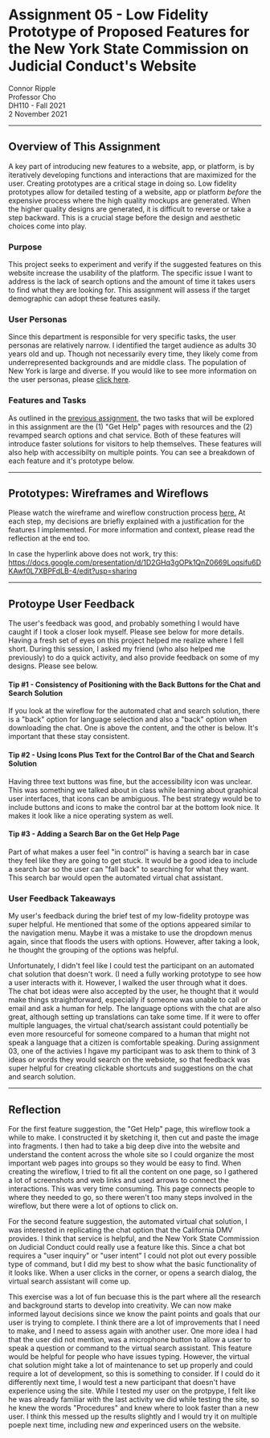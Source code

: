 # Assignment 05 - Low Fidelity Prototype of Proposed Features for the New York State Commission on Judicial Conduct's Website

Connor Ripple <br>
Professor Cho <br>
DH110 - Fall 2021 <br>
2 November 2021 <br>

---

## Overview of This Assignment

A key part of introducing new features to a website, app, or platform, is by iteratively developing functions and interactions that are maximized for the user. Creating prototypes are a critical stage in doing so. Low fidelity prototypes allow for detailed testing of a website, app or platform *before* the expensive process where the high quality mockups are generated. When the higher quality designs are generated, it is difficult to reverse or take a step backward. This is a crucial stage before the design and aesthetic choices come into play. 

### Purpose 

This project seeks to experiment and verify if the suggested features on this website increase the usability of the platform. The specific issue I want to address is the lack of search options and the amount of time it takes users to find what they are looking for. This assignment will assess if the target demographic can adopt these features easily. 

### User Personas

Since this department is responsible for very specific tasks, the user personas are relatively narrow. I identified the target audience as adults 30 years old and up. Though not necessarily every time, they likely come from underrepresented backgrounds and are middle class. The population of New York is large and diverse. If you would like to see more information on the user personas, please [click here](https://github.com/cjripple/DH110-SEM1F/tree/main/assignment04). 

### Features and Tasks

As outlined in the [previous assignment,](https://github.com/cjripple/DH110-SEM1F/tree/main/assignment04) the two tasks that will be explored in this assignment are the (1) "Get Help" pages with resources and the (2) revamped search options and chat service. Both of these features will introduce faster solutions for visitors to help themselves. These features will also help with accessibilty on multiple points. You can see a breakdown of each feature and it's prototype below. 

---

## Prototypes: Wireframes and Wireflows

Please watch the wireframe and wireflow construction process [here.](https://docs.google.com/presentation/d/1D2GHq3gOPk1QnZ0669Loqsifu6DKAwf0L7XBPFdLB-4/edit?usp=sharing) At each step, my decisions are briefly explained with a justification for the features I implemented. For more information and context, please read the reflection at the end too. 

In case the hyperlink above does not work, try this: https://docs.google.com/presentation/d/1D2GHq3gOPk1QnZ0669Loqsifu6DKAwf0L7XBPFdLB-4/edit?usp=sharing

---

## Protoype User Feedback

The user's feedback was good, and probably something I would have caught if I took a closer look myself. Please see below for more details. Having a fresh set of eyes on this project helped me realize where I fell short. During this session, I asked my friend (who also helped me previously) to do a quick activity, and also provide feedback on some of my designs. Please see below.

#### Tip #1 - Consistency of Positioning with the Back Buttons for the Chat and Search Solution

If you look at the wireflow for the automated chat and search solution, there is a "back" option for language selection and also a "back" option when downloading the chat. One is above the content, and the other is below. It's important that these stay consistent. 

#### Tip #2 - Using Icons Plus Text for the Control Bar of the Chat and Search Solution

Having three text buttons was fine, but the accessibility icon was unclear. This was something we talked about in class while learning about graphical user interfaces, that icons can be ambiguous. The best strategy would be to include buttons and icons to make the control bar at the bottom look nice. It makes it look like a nice operating system as well. 

#### Tip #3 - Adding a Search Bar on the Get Help Page

Part of what makes a user feel "in control" is having a search bar in case they feel like they are going to get stuck. It would be a good idea to include a search bar so the user can "fall back" to searching for what they want. This search bar would open the automated virtual chat assistant. 

### User Feedback Takeaways 

My user's feedback during the brief test of my low-fidelity protoype was super helpful. He mentioned that some of the options appeared similar to the navigation menu. Maybe it was a mistake to use the dropdown menus again, since that floods the users with options. However, after taking a look, he thought the grouping of the options was helpful. 

Unfortunately, I didn't feel like I could test the participant on an automated chat solution that doesn't work. (I need a fully working prototype to see how a user interacts with it. However, I walked the user through what it does. The chat bot ideas were also accepted by the user, he thought that it would make things straightforward, especially if someone was unable to call or email and ask a human for help. The language options with the chat are also great, although setting up translations can take some time. If it were to offer multiple languages, the virtual chat/search assistant could potentially be even more resourceful for someone compared to a human that might not speak a language that a citizen is comfortable speaking. During assignment 03, one of the activies I hgave my participant was to ask them to think of 3 ideas or words they would search on the websiote, so that feedback was super helpful for creating clickable shortcuts and suggestions on the chat and search solution. 

---

## Reflection

For the first feature suggestion, the "Get Help" page, this wireflow took a while to make. I constructed it by sketching it, then cut and paste the image into fragments. I then had to take a big deep dive into the website and understand the content across the whole site so I could organize the most important web pages into groups so they would be easy to find. When creating the wireflow, I tried to fit all the content on one page, so I gathered a lot of screenshots and web links and used arrows to connect the interactions. This was very time consuming. This page connects people to where they needed to go, so there weren't too many steps involved in the wireflow, but there were a lot of options to click on.  

For the second feature suggestion, the automated virtual chat solution, I was interested in replicating the chat option that the California DMV provides. I think that service is helpful, and the New York State Commission on Judicial Conduct could really use a feature like this. Since a chat bot requires a "user inquiry" or "user intent" I could not plot out every possible type of command, but I did my best to show what the basic functionality of it looks like. When a user clicks in the corner, or opens a search dialog, the virtual search assistant will come up.

This exercise was a lot of fun becuase this is the part where all the research and background starts to develop into creativity. We can now make informed layout decisions since we know the paint points and goals that our user is trying to complete. I think there are a lot of improvements that I need to make, and I need to assess again with another user. One more idea I had that the user did not mention, was a microphone button to allow a user to speak a question or command to the virtual search assistant. This feature would be helpful for people who have issues typing. However, the virtual chat solution might take a lot of maintenance to set up properly and could require a lot of development, so this is something to consider. If I could do it differently next time, I would test a new participant that doesn't have experience using the site. While I tested my user on the protpype, I felt like he was already familiar with the last activity we did while testing the site, so he knew the words "Procedures" and knew where to look faster than a new user. I think this messed up the results slightly and I would try it on multiple poeple next time, including new *and* experinced users on the website. 

